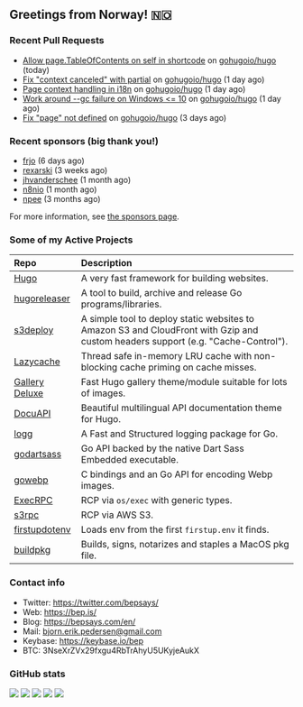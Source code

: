 ## Greetings from Norway! 🇳🇴

### Recent Pull Requests

- [Allow page.TableOfContents on self in shortcode](https://github.com/gohugoio/hugo/pull/10793) on [gohugoio/hugo](https://github.com/gohugoio/hugo) (today)
- [Fix &#34;context canceled&#34; with partial](https://github.com/gohugoio/hugo/pull/10790) on [gohugoio/hugo](https://github.com/gohugoio/hugo) (1 day ago)
- [Page context handling in i18n](https://github.com/gohugoio/hugo/pull/10787) on [gohugoio/hugo](https://github.com/gohugoio/hugo) (1 day ago)
- [Work around --gc failure on Windows &lt;= 10](https://github.com/gohugoio/hugo/pull/10786) on [gohugoio/hugo](https://github.com/gohugoio/hugo) (1 day ago)
- [Fix &#34;page&#34; not defined](https://github.com/gohugoio/hugo/pull/10775) on [gohugoio/hugo](https://github.com/gohugoio/hugo) (3 days ago)

### Recent sponsors (big thank you!)

- [frjo](https://github.com/frjo) (6 days ago)
- [rexarski](https://github.com/rexarski) (3 weeks ago)
- [jhvanderschee](https://github.com/jhvanderschee) (1 month ago)
- [n8nio](https://github.com/n8nio) (1 month ago)
- [npee](https://github.com/npee) (3 months ago)

For more information, see [the sponsors page](https://github.com/sponsors/bep/).

### Some of my Active Projects

| Repo  | Description |
| :---------------------------------------- | :------------------------------------------- |
| [Hugo](https://github.com/gohugoio/hugo)|A very fast framework for building websites. |
| [hugoreleaser](https://github.com/gohugoio/hugoreleaser)| A tool to build, archive and release Go programs/libraries.  |
| [s3deploy](https://github.com/bep/s3deploy)| A simple tool to deploy static websites to Amazon S3 and CloudFront with Gzip and custom headers support (e.g. "Cache-Control").|
| [Lazycache](https://github.com/bep/lazycache)| Thread safe in-memory LRU cache with non-blocking cache priming on cache misses.  |
| [Gallery Deluxe](https://github.com/bep/gallerydeluxe)|Fast Hugo gallery theme/module suitable for lots of images.  |
| [DocuAPI](https://github.com/bep/docuapi)| Beautiful multilingual API documentation theme for Hugo.  |
| [logg](https://github.com/bep/logg)| A Fast and Structured logging package for Go.  |
| [godartsass](https://github.com/bep/godartsass)| Go API backed by the native Dart Sass Embedded executable. |
| [gowebp](https://github.com/bep/gowebp)|C bindings and an Go API for encoding Webp images. |
| [ExecRPC](https://github.com/bep/execrpc)|RCP via `os/exec` with generic types.  |
| [s3rpc](https://github.com/bep/s3rpc)|RCP via AWS S3.|
| [firstupdotenv](https://github.com/bep/firstupdotenv)|Loads env from the first `firstup.env` it finds. |
| [buildpkg](https://github.com/bep/buildpkg)| Builds, signs, notarizes and staples a MacOS pkg file. |

### Contact info
- Twitter: https://twitter.com/bepsays/
- Web: https://bep.is/
- Blog: https://bepsays.com/en/
- Mail: bjorn.erik.pedersen@gmail.com
- Keybase: https://keybase.io/bep
- BTC: 3NseXrZVx29fxgu4RbTrAhyU5UKyjeAukX


### GitHub stats

![](https://github-profile-summary-cards.vercel.app/api/cards/profile-details?username=bep&theme=github)
![](https://github-profile-summary-cards.vercel.app/api/cards/repos-per-language?username=bep&theme=github)
![](https://github-profile-summary-cards.vercel.app/api/cards/most-commit-language?username=bep&theme=github)
![](https://github-profile-summary-cards.vercel.app/api/cards/stats?username=bep&theme=github)
![](https://github-profile-summary-cards.vercel.app/api/cards/productive-time?username=bep&theme=github)
